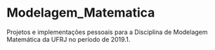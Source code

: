 # Modelagem_Matematica
Projetos e implementações pessoais para a Disciplina de Modelagem Matemática da UFRJ no período de 2019.1.
